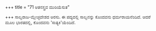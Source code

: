 +++
title = "71 ಆತನಸ್ತ್ರವ ಮುರಿಯೆಸುತ"

+++
ಸಾಲ್ವರಾಜ-ಮ್ಲೇಚ್ಛದೇಶದ ಅರಸು. ಈ ಪದ್ಯದಲ್ಲಿ ಸಾಲ್ವನನ್ನು ಕೊಂದವನು ಧರ್ಮರಾಯನೆಂದಿದೆ. ಆದರೆ ಮೂಲ ಭಾರತದಲ್ಲಿ, ಕೊಂದವನು 'ಸಾತ್ಯಕಿ'ಯೆಂದಿದೆ.